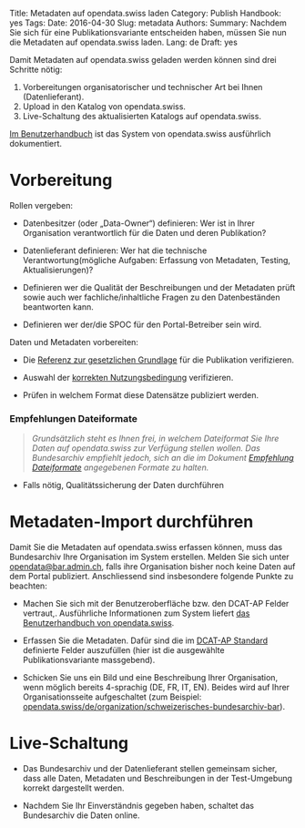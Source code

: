 Title: Metadaten auf opendata.swiss laden
Category: Publish
Handbook: yes
Tags:
Date: 2016-04-30
Slug: metadata
Authors:
Summary: Nachdem Sie sich für eine Publikationsvariante entscheiden haben, müssen Sie nun die Metadaten auf opendata.swiss laden.
Lang: de
Draft: yes


Damit Metadaten auf opendata.swiss geladen werden können sind drei Schritte nötig:

1. Vorbereitungen organisatorischer und technischer Art bei Ihnen (Datenlieferant).
2. Upload in den Katalog von opendata.swiss.
3. Live-Schaltung des aktualisierten Katalogs auf opendata.swiss.

[Im Benutzerhandbuch](/de/library/anleitung-datenpublisher.html) ist das System von opendata.swiss ausführlich dokumentiert.

# Vorbereitung

Rollen vergeben:

*   Datenbesitzer (oder „Data-Owner“) definieren: Wer ist in Ihrer Organisation verantwortlich für die Daten und deren Publikation?

*   Datenlieferant definieren: Wer hat die technische Verantwortung(mögliche Aufgaben: Erfassung von Metadaten, Testing, Aktualisierungen)?

*   Definieren wer die Qualität der Beschreibungen und der Metadaten prüft sowie auch wer fachliche/inhaltliche Fragen zu den Datenbeständen beantworten kann.

*   Definieren wer der/die SPOC für den Portal-Betreiber sein wird.

Daten und Metadaten vorbereiten:

*   Die [Referenz zur gesetzlichen Grundlage](/de/establish/frameworks) für die Publikation verifizieren.

*   Auswahl der [korrekten Nutzungsbedingung](/de/establish/terms) verifizieren.

*   Prüfen in welchem Format diese Datensätze publiziert werden.

### Empfehlungen Dateiformate

> _Grundsätzlich steht es Ihnen frei, in welchem Dateiformat Sie Ihre Daten auf opendata.swiss zur Verfügung stellen wollen. Das Bundesarchiv empfiehlt jedoch, sich an die im Dokument [Empfehlung Dateiformate](/de/library/empfehlungen-formate) angegebenen Formate zu halten._

*   Falls nötig, Qualitätssicherung der Daten durchführen

# Metadaten-Import durchführen

Damit Sie die Metadaten auf opendata.swiss erfassen können, muss das Bundesarchiv Ihre Organisation im System erstellen. Melden Sie sich unter [opendata@bar.admin.ch](mailto:opendata@bar.admin.ch), falls ihre Organisation bisher noch keine Daten auf dem Portal publiziert. Anschliessend sind insbesondere folgende Punkte zu beachten:

*   Machen Sie sich mit der Benutzeroberfläche bzw. den DCAT-AP Felder vertraut,. Ausführliche Informationen zum System liefert [das Benutzerhandbuch von opendata.swiss](/de/library/anleitung-datenpublisher).

*   Erfassen Sie die Metadaten. Dafür sind die im [DCAT-AP Standard](/de/library/ch-dcat-ap) definierte Felder auszufüllen (hier ist die ausgewählte Publikationsvariante massgebend).

*   Schicken Sie uns ein Bild und eine Beschreibung Ihrer Organisation, wenn möglich bereits 4-sprachig (DE, FR, IT, EN). Beides wird auf Ihrer Organisationsseite aufgeschaltet (zum Beispiel: [opendata.swiss/de/organization/schweizerisches-bundesarchiv-bar](https://opendata.swiss/de/organization/schweizerisches-bundesarchiv-bar)).

# Live-Schaltung

*   Das Bundesarchiv und der Datenlieferant stellen gemeinsam sicher, dass alle Daten, Metadaten und Beschreibungen in der Test-Umgebung korrekt dargestellt werden.

*   Nachdem Sie Ihr Einverständnis gegeben haben, schaltet das Bundesarchiv die Daten online.
